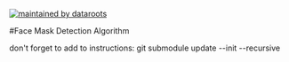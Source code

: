 [![maintained by dataroots](https://img.shields.io/badge/maintained%20by-dataroots-%2300b189)](https://dataroots.io)

#Face Mask Detection Algorithm

don't forget to add to instructions: git submodule update --init --recursive
